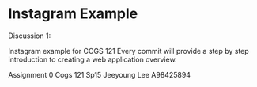 Instagram Example
===========

Discussion 1:

Instagram example for COGS 121
Every commit will provide a step by step introduction to creating a web application overview.

Assignment 0
Cogs 121 Sp15
Jeeyoung Lee
A98425894